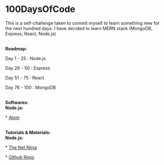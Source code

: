 # 100DaysOfCode

<p>This is a self-challenge taken to commit myself to learn something new for the next hundred days.
I have decided to learn MERN stack (MongoDB, Express, React, Node.js)</p>
<br/>
<b>Roadmap:</b><br/>
  <p>Day 1  - 25  : Node.js </p> 
  <p>Day 26 - 50  : Express </p> 
  <p>Day 51 - 75  : React </p> 
  <p>Day 76 - 100 : MongoDB </p> 
<br/>
<b>Softwares:</b><br/>
<b>Node.js:</b>
<p>* <a href="https://atom.io/">Atom</a></p>
<br/>
<b>Tutorials & Materials:</b><br/>
<b>Node.js:</b><br>
<p>* <a href="https://www.youtube.com/watch?v=w-7RQ46RgxU&list=PL4cUxeGkcC9gcy9lrvMJ75z9maRw4byYp">The Net Ninja</a></p>
<p>* <a href="https://github.com/iamshaunjp/node-js-playlist">Github Repo</a></p>

